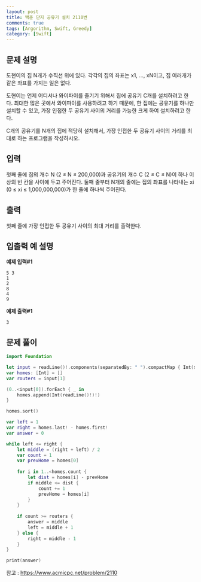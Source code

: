 ```yaml
---
layout: post
title: 백준 단지 공유기 설치 2110번
comments: true
tags: [Argorithm, Swift, Greedy]
category: [Swift]
---
```


## 문제 설명
도현이의 집 N개가 수직선 위에 있다. 각각의 집의 좌표는 x1, ..., xN이고, 집 여러개가 같은 좌표를 가지는 일은 없다.

도현이는 언제 어디서나 와이파이를 즐기기 위해서 집에 공유기 C개를 설치하려고 한다. 최대한 많은 곳에서 와이파이를 사용하려고 하기 때문에, 한 집에는 공유기를 하나만 설치할 수 있고, 가장 인접한 두 공유기 사이의 거리를 가능한 크게 하여 설치하려고 한다.

C개의 공유기를 N개의 집에 적당히 설치해서, 가장 인접한 두 공유기 사이의 거리를 최대로 하는 프로그램을 작성하시오.

## 입력

첫째 줄에 집의 개수 N (2 ≤ N ≤ 200,000)과 공유기의 개수 C (2 ≤ C ≤ N)이 하나 이상의 빈 칸을 사이에 두고 주어진다. 둘째 줄부터 N개의 줄에는 집의 좌표를 나타내는 xi (0 ≤ xi ≤ 1,000,000,000)가 한 줄에 하나씩 주어진다.

## 출력

첫째 줄에 가장 인접한 두 공유기 사이의 최대 거리를 출력한다.

## 입출력 예 설명

**예제 입력#1**

```
5 3
1
2
8
4
9
```

**예제 출력#1**

```
3
```


## 문제 풀이

```swift
import Foundation

let input = readLine()!.components(separatedBy: " ").compactMap { Int($0) }
var homes: [Int] = []
var routers = input[1]

(0..<input[0]).forEach { _ in
    homes.append(Int(readLine()!)!)
}

homes.sort()

var left = 1
var right = homes.last! - homes.first!
var answer = 0

while left <= right {
    let middle = (right + left) / 2
    var count = 1
    var prevHome = homes[0]
    
    for i in 1..<homes.count {
        let dist = homes[i] - prevHome
        if middle <= dist {
            count += 1
            prevHome = homes[i]
        }
    }
    
    if count >= routers {
        answer = middle
        left = middle + 1
    } else {
        right = middle - 1
    }
}

print(answer)

```

참고 : <https://www.acmicpc.net/problem/2110>